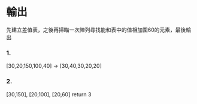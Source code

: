 <h1>輸出</h1>
<a>先建立差值表，之後再掃瞄一次陣列尋找能和表中的值相加圍60的元素，最後輸出</a>
</br>
<h3>1.</h3>
<a>[30,20,150,100,40] -> [30,40,30,20,20]</a>
</br>
<h3>2.</h3>
<a> [30,150], [20,100], [20,60] return 3 </a>
